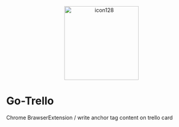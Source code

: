 <div align="center"><img width="197" alt="icon128" src="https://user-images.githubusercontent.com/36298285/74220440-f71eaa00-4cf2-11ea-83f8-e65ed45214c6.png" /></div>

# Go-Trello

Chrome BrawserExtension / write anchor tag content on trello card
